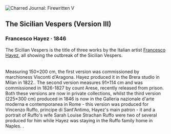 <div class="artwork-of-the-day">
  <div class="container">
    <div class="img-wrapper">
      <img
        src="https://uploads6.wikiart.org/images/francesco-hayez/sicilian-evenings-painting-series-scene-3-1846.jpg!Large.jpg"
        alt="Charred Journal: Firewritten V" />
    </div>
    <div class="artwork-detail">
      <div class="artwork-origin"> 
        <h2 class="artwork-name">The Sicilian Vespers (Version III)</h2>
        <h3 class="artist">
          Francesco Hayez
                    ·  1846
        </h3>
      </div>
      <p class="description">
        <span class="artwork-description-text ng-binding" ng-bind-html="viewModel.ArtworkOfTheDay.Description | unsafe">The Sicilian Vespers is the title of three works by the Italian artist <a target="_blank" href="/en/francesco-hayez">Francesco Hayez</a>, all showing the outbreak of the Sicilian Vespers.<br>
<br>
<br>Measuring 150×200&nbsp;cm, the first version was commissioned by marchioness Visconti d'Aragona. Hayez produced it in the Brera studio in Milan in 1822.. The second version measures 91×114&nbsp;cm and was commissioned in 1826-1827 by count Arese, recently released from prison. Both these versions are now in private collections, whilst the third version (225×300&nbsp;cm) produced in 1846 is now in the Galleria nazionale d'arte moderna e contemporanea in Rome - this version was produced for Vincenzo Ruffo, principe di Sant'Antimo, Hayez's main patron - it and a portrait of Ruffo's wife Sarah Louise Strachan Ruffo were two of several produced for him while Hayez was staying in the Ruffo family home in Naples. .<br>
<br>
<br><br></span>
                        <div class="text-shadow-container" ng-show="showShadow" style=""></div>
      </p>
    </div>
  </div>

</div>

